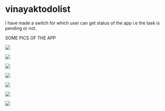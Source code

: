 # vinayaktodolist
I have made a switch for which user can get status of the app i.e the task is pending or not.

SOME PICS OF THE APP


![](https://github.com/ASVKVINAYAK/TO-DO-LIST-IN-FLUTTER/blob/master/images/6.jpg)


![](https://github.com/ASVKVINAYAK/TO-DO-LIST-IN-FLUTTER/blob/master/images/7.jpg)


![](https://github.com/ASVKVINAYAK/TO-DO-LIST-IN-FLUTTER/blob/master/images/3.jpg)


![](https://github.com/ASVKVINAYAK/TO-DO-LIST-IN-FLUTTER/blob/master/images/4.jpg)


![](https://github.com/ASVKVINAYAK/TO-DO-LIST-IN-FLUTTER/blob/master/images/5.jpg)


![](https://github.com/ASVKVINAYAK/TO-DO-LIST-IN-FLUTTER/blob/master/images/1.jpg)


![](https://github.com/ASVKVINAYAK/TO-DO-LIST-IN-FLUTTER/blob/master/images/2.jpg)



